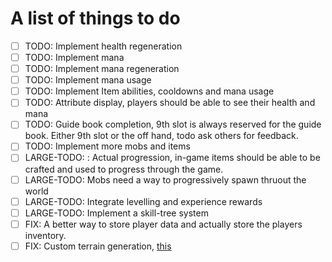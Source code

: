 
# A list of things to do

- [ ] TODO: Implement health regeneration
- [ ] TODO: Implement mana
- [ ] TODO: Implement mana regeneration
- [ ] TODO: Implement mana usage
- [ ] TODO: Implement Item abilities, cooldowns and mana usage
- [ ] TODO: Attribute display, players should be able to see their health and mana
- [ ] TODO: Guide book completion, 9th slot is always reserved for the guide book. Either 9th slot or the off hand, todo ask others for feedback.
- [ ] TODO: Implement more mobs and items
- [ ] LARGE-TODO: : Actual progression, in-game items should be able to be crafted and used to progress through the game.
- [ ] LARGE-TODO: Mobs need a way to progressively spawn thruout the world
- [ ] LARGE-TODO: Integrate levelling and experience rewards
- [ ] LARGE-TODO: Implement a skill-tree system
- [ ] FIX: A better way to store player data and actually store the players inventory.
- [ ] FIX: Custom terrain generation, [this](https://github.com/PolyhedralDev/Terra/blob/dev/minestom/common/src/main/java/com/dfsek/terra)
